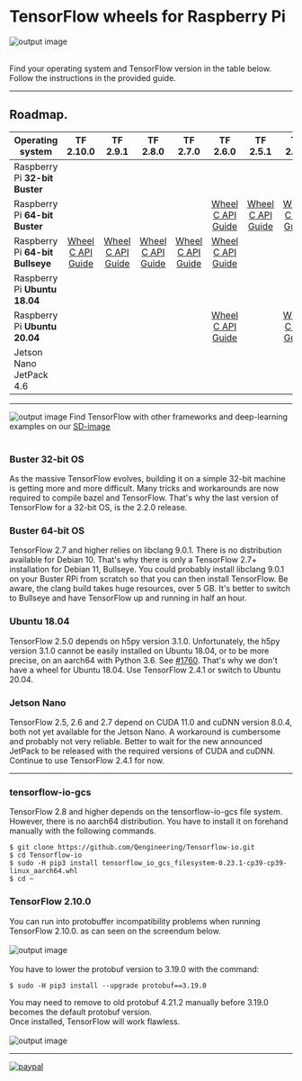 # TensorFlow wheels for Raspberry Pi
![output image]( https://qengineering.eu/images/Tensor-flow_icon.webp )<br/><br/>

Find your operating system and TensorFlow version in the table below. Follow the instructions in the provided guide.<br/>

-----------------

## Roadmap.
| Operating system  | TF 2.10.0 | TF 2.9.1 | TF 2.8.0 | TF 2.7.0 | TF 2.6.0 | TF 2.5.1 | TF 2.5.0 | TF 2.4.1 | TF 2.4.0 | TF 2.3.1 | TF 2.3.0 | TF 2.2.0 | TF 2.1.0 | TF 1.15.2 
| ----------------- | :------: | :------: | :------: | :------: | :------: | :------: | :------: | :------: | :------: | :------: | :------: | :------: | :------: | :------: | 
| Raspberry Pi **32-bit Buster** | | | | | | | | | | | | [Wheel](https://drive.google.com/file/d/11mujzVaFqa7R1_lB7q0kVPW22Ol51MPg/view?usp=sharing)<br/>[C API](https://drive.google.com/open?id=143abOB3eyMvCq6nj6M7co4-v9VLR5SW0)<br/>[Guide](https://qengineering.eu/install-tensorflow-2.2.0-on-raspberry-pi-4.html) | [GitHub](https://github.com/Qengineering/TensorFlow-Raspberry-Pi) | [GitHub](https://github.com/Qengineering/TensorFlow-Raspberry-Pi) | 
| Raspberry Pi **64-bit Buster** | | | | | [Wheel](https://drive.google.com/file/d/1BLXP7RKEfTp9fxbmI8Qu2FdhU7NUxcwV/view?usp=sharing)<br/>[C API](https://drive.google.com/file/d/1ShYMM07rAiLh8nleqaRP2PCkf9B8NYa_/view?usp=sharing)<br/>[Guide](https://qengineering.eu/install-tensorflow-2.6-on-raspberry-64-os.html) | [Wheel](https://drive.google.com/file/d/1g6jegU7QMm4QBkDKt7dWWXaauZjfE30l/view?usp=sharing)<br/>[C API](https://drive.google.com/file/d/1CuWeGEDcpZBlMrYBzTKIn2Imc9zjaTwb/view?usp=sharing)<br/>[Guide](https://qengineering.eu/install-tensorflow-2.5-on-raspberry-64-os.html) | [Wheel](https://drive.google.com/file/d/158xXoPWOyfNswDTaapyqpREq_CBk1O_G/view?usp=sharing)<br/>[C API](https://drive.google.com/file/d/1CuWeGEDcpZBlMrYBzTKIn2Imc9zjaTwb/view?usp=sharing)<br/>[Guide](https://qengineering.eu/install-tensorflow-2.5-on-raspberry-64-os.html) | [Wheel](https://drive.google.com/file/d/1WDG8Rbi0ph0sQ6TtD3ZGJdIN_WAnugLO/view?usp=sharing)<br/>[C API](https://drive.google.com/file/d/1EFwrkf2NwGUiRKHa-xAJJHunOC5_wrDG/view?usp=sharing)<br/>[Guide](https://qengineering.eu/install-tensorflow-2.4.0-on-raspberry-64-os.html) | [Wheel](https://drive.google.com/file/d/1x2nxbi8rLvF7WzYkuwt9SOuDvsOUytjE/view?usp=sharing)<br/>[C API](https://drive.google.com/file/d/1oquDH2xcrhiXYU0eXTU9pw6CnCLreByr/view?usp=sharing)<br/>[Guide](https://qengineering.eu/install-tensorflow-2.4.0-on-raspberry-64-os.html) | [Wheel](https://drive.google.com/file/d/1jbkp2rSZZ3YY-AM1vuHyB9hI05zrZGHg/view?usp=sharing)<br/>[C API](https://drive.google.com/file/d/1Rm-pICH2nHYFlcvg9Jac7aYT_-Ikrkla/view?usp=sharing)<br/>[Guide](https://qengineering.eu/install-tensorflow-2.3.1-on-raspberry-64-os.html) | [Wheel](https://drive.google.com/file/d/1QjsBN5fKAd-5gi01UqdeYpy9Wc0Gd8Fw/view?usp=sharing)<br/>[C API](https://drive.google.com/file/d/1EppR_MibeG3n26rLCdFhjabV96XnvW3T/view?usp=sharing)<br/>[Guide](https://qengineering.eu/install-tensorflow-2.3.0-on-raspberry-64-os.html) | [Wheel](https://drive.google.com/file/d/1fR9lsi_bsI_npPFB-wZyvgjbO0V9FbMf/view?usp=sharing)<br/>[C API](https://drive.google.com/file/d/1TErP9AfTTiWQB9E82JnwAaqFMuM82YaN/view?usp=sharing)<br/>[Guide](https://qengineering.eu/install-tensorflow-2.2.0-on-raspberry-64-os.html) |  |  |
| Raspberry Pi **64-bit Bullseye** | [Wheel](https://drive.google.com/file/d/1G2P-FaHAXJ-UuQAQn_0SYjNwBu0aShpd/view?usp=sharing)<br/>[C API](https://drive.google.com/file/d/1GOC5CiT5Ws2NpiBem4K3g3FRqmGDRcL7/view?usp=sharing)<br/>[Guide](https://qengineering.eu/install-tensorflow-2.7-on-raspberry-64-os.html) | [Wheel](https://drive.google.com/file/d/1xP6ErBK85SMFnQamUh4ro3jRmdCV_qDU/view?usp=sharing)<br/>[C API](https://drive.google.com/file/d/1Z83_RQTvCb2jL2BO1Zdez3x4Qx-XheRk/view?usp=sharing)<br/>[Guide](https://qengineering.eu/install-tensorflow-2.7-on-raspberry-64-os.html) | [Wheel](https://drive.google.com/file/d/1YpxNubmEL_4EgTrVMu-kYyzAbtyLis29/view?usp=sharing)<br/>[C API](https://drive.google.com/file/d/1dmJKIk8lUi_XCzlVnRgL-UvfVFriRmCG/view?usp=sharing)<br/>[Guide](https://qengineering.eu/install-tensorflow-2.7-on-raspberry-64-os.html) | [Wheel](https://drive.google.com/file/d/1FdVZ1kX5QZgWk2SSgq31C2-CF95QhT58/view?usp=sharing)<br/>[C API](https://drive.google.com/file/d/1kScCKyj0pr265XbCgYmXqXs77xJFe6p1/view?usp=sharing)<br/>[Guide](https://qengineering.eu/install-tensorflow-2.7-on-raspberry-64-os.html) | [Wheel](https://drive.google.com/file/d/1c-fOVdpq-o7e4DSX3HiFDD15S1WwbZK9/view?usp=sharing)<br/>[C API](https://drive.google.com/file/d/1mlGwmX-kX288XZMQQaiIUgliexXBOVHJ/view?usp=sharing)<br/>[Guide](https://qengineering.eu/install-tensorflow-2.6-on-raspberry-64-os.html) |  |  |  |  |  |  |  |  |  |  
| Raspberry Pi **Ubuntu 18.04** | | | | | | | | [Wheel](https://drive.google.com/file/d/1qbjNluql9jA2HgEQnq5MYqb9XjLBMI0I/view?usp=sharing)<br/>[C API](https://drive.google.com/file/d/1PymZ8Z4SXnBY1yRPLEaTq0IWp6UNAWR8/view?usp=sharing)<br/>[Guide](https://qengineering.eu/install-ubuntu-18.04-on-raspberry-pi-4.html) | [Wheel](https://drive.google.com/file/d/1X2mhbsG1p_RK_rKJrLCwh3cEA0Kwv6Zr/view?usp=sharing)<br/>[C API](https://drive.google.com/file/d/1X4JgenLejnooXuVgaSihgoip9-8XkMO6/view?usp=sharing)<br/>[Guide](https://qengineering.eu/install-ubuntu-18.04-on-raspberry-pi-4.html) | [Wheel](https://drive.google.com/file/d/1dbmzujuQ5rTq6KykhDRlbol0oW6X1bl4/view?usp=sharing)<br/>[C API](https://drive.google.com/file/d/1jy9wJHPWM881zm0teKBWNlpcPSw5NN_f/view?usp=sharing)<br/>[Guide](https://qengineering.eu/install-ubuntu-18.04-on-raspberry-pi-4.html) | [Wheel](https://drive.google.com/file/d/16e8x6RtCXeRqNN6R2sWgBMAoLouvrK3G/view?usp=sharing)<br/>[C API](https://drive.google.com/file/d/1MnFQt83H9INI7BebLsvaFWpYmLA0lVqj/view?usp=sharing)<br/>[Guide](https://qengineering.eu/install-ubuntu-18.04-on-raspberry-pi-4.html) |  [Wheel](https://drive.google.com/file/d/1kzQ11dhRaAEP-tH2mMAG_QGh7dfAlZZn/view?usp=sharing)<br/>[C API](https://drive.google.com/file/d/1NQsCkRseh-teEljHmzMK3MnzgtBeJ6dS/view?usp=sharing)<br/>[Guide](https://qengineering.eu/install-ubuntu-18.04-on-raspberry-pi-4.html) |  |  |
| Raspberry Pi **Ubuntu 20.04** | | | | | [Wheel](https://drive.google.com/file/d/13_otGSGrsE1atBB2RjcPhOvONErKSFef/view?usp=sharing)<br/>[C API](https://drive.google.com/file/d/1vxsDl1Xfs3ftdHs04LH6hnLuGnxG8GmW/view?usp=sharing)<br/>[Guide](https://qengineering.eu/install-ubuntu-20.04-on-raspberry-pi-4.html) |  | [Wheel](https://drive.google.com/file/d/1I1H2xMs4BTm-UQhBPuLgqnLgmE0ATRl5/view?usp=sharing)<br/>[C API](https://drive.google.com/file/d/1uZ-WZakMQkN1ESf3mXuwcr7mbE0QZhIH/view?usp=sharing)<br/>[Guide](https://qengineering.eu/install-ubuntu-20.04-on-raspberry-pi-4.html) | [Wheel](https://drive.google.com/file/d/1rfgF2U2oZJvQSMbGNZl8f5jbWP4fY6UW/view?usp=sharing)<br/>[C API](https://drive.google.com/file/d/1epznEkj8Reta3Rhw9pa39WeQAnAFBmfK/view?usp=sharing)<br/>[Guide](https://qengineering.eu/install-ubuntu-20.04-on-raspberry-pi-4.html) | [Wheel](https://drive.google.com/file/d/1uLtmdjGc-wtliRrXPf_3deUetujDKjcI/view?usp=sharing)<br/>[C API](https://drive.google.com/file/d/1c2-3HYH-HQdvczmRNKAKE89aPYTHziul/view?usp=sharing)<br/>[Guide](https://qengineering.eu/install-ubuntu-20.04-on-raspberry-pi-4.html) | [Wheel](https://drive.google.com/file/d/1XAXMbWuxwOcXV4fWu72uB7cMZIEocer9/view?usp=sharing)<br/>[C API](https://drive.google.com/file/d/1vI0MgC4svD2skZtkotXZeZxhnOf_cN1N/view?usp=sharing)<br/>[Guide](https://qengineering.eu/install-ubuntu-20.04-on-raspberry-pi-4.html) | [Wheel](https://drive.google.com/file/d/1rwUdfuk032GbFydrTmyaAfI9KixTQw3C/view?usp=sharing)<br/>[C API](https://drive.google.com/file/d/1kC1ShrvxsXjm8b6KBPHE0l032ahYsYM5/view?usp=sharing)<br/>[Guide](https://qengineering.eu/install-ubuntu-20.04-on-raspberry-pi-4.html) | [Wheel](https://drive.google.com/file/d/1uKa6dsyqBkuwo-BYR8GenG_56z8UGgKk/view?usp=sharing)<br/>[C API](https://drive.google.com/file/d/1fs8ugOny-gbEtbxJ9FEaSIDCtuG5a-bi/view?usp=sharing)<br/>[Guide](https://qengineering.eu/install-ubuntu-20.04-on-raspberry-pi-4.html) |  |  |
| Jetson Nano JetPack 4.6 | | | | | | | | [Wheel](https://drive.google.com/file/d/1DLk4Tjs8Mjg919NkDnYg02zEnbbCAzOz/view?usp=sharing)<br/>[C API](https://drive.google.com/file/d/1zJ_EF2aFkr8JU8JgTLfKMxC6KxE3DRD4/view?usp=sharing)<br/>[Guide](https://qengineering.eu/install-tensorflow-2.4.0-on-jetson-nano.html) | [Wheel](https://drive.google.com/file/d/1W-p9oIo37xT2rQzd6KPuJq1QOBRL7-wp/view?usp=sharing)<br/>[C API](https://drive.google.com/file/d/1ZDdkMhVu-hOt_bflVw373u1HVJQqMm51/view?usp=sharing)<br/>[Guide](https://qengineering.eu/install-tensorflow-2.4.0-on-jetson-nano.html) | [Wheel](https://drive.google.com/file/d/1oeSnkgJpwyudtTx-f5CE84B7e-Vkv3yK/view?usp=sharing)<br/>[C API](https://drive.google.com/file/d/1rlviefeu4w2amLsybZIOpcZP140WioDS/view?usp=sharing)<br/>[Guide](https://qengineering.eu/install-tensorflow-2.3.1-on-jetson-nano.html) |  |  |  |  |

----------------------

![output image](https://qengineering.eu/images/SDcard16GB_tiny.jpg) Find TensorFlow with other frameworks and deep-learning examples on our [SD-image](https://github.com/Qengineering/RPi-image)<br/><br/>

### Buster 32-bit OS
As the massive TensorFlow evolves, building it on a simple 32-bit machine is getting more and more difficult. Many tricks and workarounds are now required to compile bazel and TensorFlow. That's why the last version of TensorFlow for a 32-bit OS, is the 2.2.0 release.<br/>

### Buster 64-bit OS
TensorFlow 2.7 and higher relies on libclang 9.0.1. There is no distribution available for Debian 10. That's why there is only a TensorFlow 2.7+ installation for Debian 11, Bullseye. You could probably install libclang 9.0.1 on your Buster RPi from scratch so that you can then install TensorFlow. Be aware, the clang build takes huge resources, over 5 GB. It's better to switch to Bullseye and have TensorFlow up and running in half an hour.<br/>

### Ubuntu 18.04
TensorFlow 2.5.0 depends on h5py version 3.1.0. Unfortunately, the h5py version 3.1.0 cannot be easily installed on Ubuntu 18.04, or to be more precise, on an aarch64 with Python 3.6. See [#1760](https://github.com/h5py/h5py/issues/1760). That's why we don't have a wheel for Ubuntu 18.04. Use TensorFlow 2.4.1 or switch to Ubuntu 20.04.<br/>

### Jetson Nano
TensorFlow 2.5, 2.6 and 2.7 depend on CUDA 11.0 and cuDNN version 8.0.4, both not yet available for the Jetson Nano. A workaround is cumbersome and probably not very reliable. Better to wait for the new announced JetPack to be released with the required versions of CUDA and cuDNN. Continue to use TensorFlow 2.4.1 for now.<br/>

----------------------

### tensorflow-io-gcs
TensorFlow 2.8 and higher depends on the tensorflow-io-gcs file system. However, there is no aarch64 distribution. You have to install it on forehand manually with the following commands.
```
$ git clone https://github.com/Qengineering/Tensorflow-io.git
$ cd Tensorflow-io
$ sudo -H pip3 install tensorflow_io_gcs_filesystem-0.23.1-cp39-cp39-linux_aarch64.whl
$ cd ~
```

### TensorFlow 2.10.0
You can run into protobuffer incompatibility problems when running TensorFlow 2.10.0. as can seen on the screendum below.<br><br>
![output image]( https://qengineering.eu/github/TF_2_10_Protobuf_1.png )<br/><br>
You have to lower the protobuf version to 3.19.0 with the command:<br>
```
$ sudo -H pip3 install --upgrade protobuf==3.19.0
```
You may need to remove to old protobuf 4.21.2 manually before 3.19.0 becomes the default protobuf version.<br>
Once installed, TensorFlow will work flawless.<br><br>
![output image]( https://qengineering.eu/github/TF_2_10_Protobuf_2.png )<br>

----------------------

[![paypal](https://qengineering.eu/images/TipJarSmall4.png)](https://www.paypal.com/cgi-bin/webscr?cmd=_s-xclick&hosted_button_id=CPZTM5BB3FCYL) <br/><br/>
